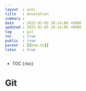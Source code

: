 ```yaml
---
layout  : wiki
title   : Annotation
summary :
date    : 2022-01-05 10:14:00 +0900
updated : 2022-01-05 10:14:00 +0900
tag     : git
toc     : true
public  : true
parent  : [[how-to]]
latex   : true
---
```

* TOC
  {:toc}

# Git

